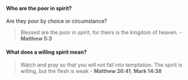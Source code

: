 
#### Who are the poor in spirit?
Are they poor by choice or circumstance?
> Blessed are the poor in spirit, for theirs is the kingdom of heaven. - **Matthew 5:3**

#### What does a willing spirit mean?
> Watch and pray so that you will not fall into temptation. The spirit is willing, but the flesh is weak - **Matthew 26:41**, **Mark 14:38**  
